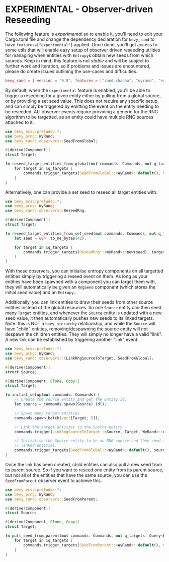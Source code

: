 # EXPERIMENTAL - Observer-driven Reseeding

The following feature is _experimental_ so to enable it, you'll need to edit your Cargo.toml file and change the dependency declaration for `bevy_rand` to have `features=["experimental"]` applied. Once done, you'll get access to some utils that will enable easy setup of observer driven reseeding utilities for managing when entities with `Entropy`s obtain new seeds from which sources. Keep in mind, this feature is not *stable* and will be subject to further work and iteration, so if problems and issues are encountered, please do create issues outlining the use-cases and difficulties.

```toml
bevy_rand = { version = "0.8", features = ["rand_chacha", "wyrand", "experimental"] }
```

By default, when the `experimental` feature is enabled, you'll be able to trigger a reseeding for a given entity either by pulling from a global source, or by providing a set seed value. This does not require any specific setup, and can simply be triggered by emitting the event on the entity needing to be reseeded. ALl observer events require providing a generic for the RNG algorithm to be targetted, as an entity could have multiple RNG sources attached to it.

```rust ignore
use bevy_ecs::prelude::*;
use bevy_prng::WyRand;
use bevy_rand::observers::SeedFromGlobal;

#[derive(Component)]
struct Target;

fn reseed_target_entities_from_global(mut commands: Commands, mut q_targets: Query<Entity, With<Target>>) {
    for target in &q_targets {
        commands.trigger_targets(SeedFromGlobal::<WyRand>::default(), target);
    }
}
```

Alternatively, one can provide a set seed to reseed all target entities with:

```rust ignore
use bevy_ecs::prelude::*;
use bevy_prng::WyRand;
use bevy_rand::observers::ReseedRng;

#[derive(Component)]
struct Target;

fn reseed_target_entities_from_set_seed(mut commands: Commands, mut q_targets: Query<Entity, With<Target>>) {
    let seed = u64::to_ne_bytes(42); 

    for target in &q_targets {
        commands.trigger_targets(ReseedRng::<WyRand>::new(seed), target);
    }
}
```

With these observers, you can initialise entropy components on all targetted entities simply by triggering a reseed event on them. As long as your entities have been spawned with a component you can target them with, they will automatically be given an `RngSeed` component (which stores the initial seed value) and an `Entropy`.

Additionally, you can link entities to draw their seeds from other source entities instead of the global resources. So one `Source` entity can then seed many `Target` entities, and whenever the `Source` entity is updated with a new seed value, it then automatically pushes new seeds to its linked targets. Note: this is NOT a `bevy_hierarchy` relationship, and while the `Source` will have "child" entities, removing/despawning the source entity will *not* despawn the children entities. They will simply no longer have a valid "link". A new link can be established by triggering another "link" event.

```rust ignore
use bevy_ecs::prelude::*;
use bevy_prng::WyRand;
use bevy_rand::observers::{LinkRngSourceToTarget, SeedFromGlobal};

#[derive(Component)]
struct Source;

#[derive(Component, Clone, Copy)]
struct Target;

fn initial_setup(mut commands: Commands) {
    // Create the source entity and get the Entity id.
    let source = commands.spawn(Source).id();

    // Spawn many target entities
    commands.spawn_batch(vec![Target; 5]);

    // Link the target entities to the Source entity
    commands.trigger(LinkRngSourceToTarget::<Source, Target, WyRand>::default());

    // Initialise the Source entity to be an RNG source and then seed all its
    // linked entities.
    commands.trigger_targets(SeedFromGlobal::<WyRand>::default(), source);
}
```

Once the link has been created, child entities can also pull a new seed from its parent source. So if you want to reseed *one* entity from its parent source, but not all of the entities that have the same source, you can use the `SeedFromParent` observer event to achieve this.

```rust ignore
use bevy_ecs::prelude::*;
use bevy_prng::WyRand;
use bevy_rand::observers::SeedFromParent;

#[derive(Component)]
struct Source;

#[derive(Component, Clone, Copy)]
struct Target;

fn pull_seed_from_parent(mut commands: Commands, mut q_targets: Query<Entity, With<Target>>) {
    for target in &q_targets {
        commands.trigger_targets(SeedFromParent::<WyRand>::default(), target);
    }
}
```
